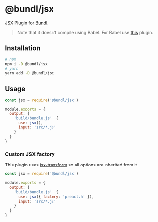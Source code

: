# @bundl/jsx

JSX Plugin for [Bundl](https://bundljs.org).

> Note that it doesn't compile using Babel. For Babel use [this](https://www.npmjs.com/package/@bundl/babel) plugin.

## Installation

```sh
# npm
npm i -D @bundl/jsx
# yarn
yarn add -D @bundl/jsx
```

## Usage

```js
const jsx = require('@bundl/jsx')

module.exports = {
  output: {
    'build/bundle.js': {
      use: jsx(),
      input: 'src/*.js'
    }
  }
}
```

### Custom JSX factory

This plugin uses [jsx-transform](https://github.com/alexmingoia/jsx-transform) so all options are inherited from it.

```js
const jsx = require('@bundl/jsx')

module.exports = {
  output: {
    'build/bundle.js': {
      use: jsx({ factory: 'preact.h' }),
      input: 'src/*.js'
    }
  }
}
```